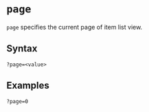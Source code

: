# `page`

`page` specifies the current page of item list view.

## Syntax

```
?page=<value>
```

## Examples

```
?page=0
```

